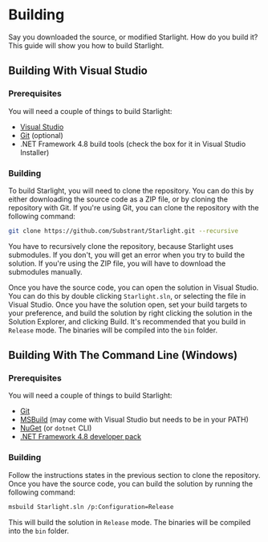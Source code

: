 # Building

Say you downloaded the source, or modified Starlight. How do you build it? This guide will show you how to build Starlight.

## Building With Visual Studio

### Prerequisites

You will need a couple of things to build Starlight:
- [Visual Studio](https://visualstudio.microsoft.com/downloads/)
- [Git](https://git-scm.com/downloads) (optional)
- .NET Framework 4.8 build tools (check the box for it in Visual Studio Installer)

### Building

To build Starlight, you will need to clone the repository. You can do this by either downloading the source code as a ZIP file, or by cloning the repository with Git. If you're using Git, you can clone the repository with the following command:

```bash
git clone https://github.com/Substrant/Starlight.git --recursive
```

You have to recursively clone the repository, because Starlight uses submodules. If you don't, you will get an error when you try to build the solution. If you're using the ZIP file, you will have to download the submodules manually.

Once you have the source code, you can open the solution in Visual Studio. You can do this by double clicking `Starlight.sln`, or selecting the file in Visual Studio. Once you have the solution open, set your build targets to your preference, and build the solution by right clicking the solution in the Solution Explorer, and clicking Build. It's recommended that you build in `Release` mode. The binaries will be compiled into the `bin` folder.

## Building With The Command Line (Windows)

### Prerequisites

You will need a couple of things to build Starlight:
- [Git](https://git-scm.com/downloads)
- [MSBuild](https://visualstudio.microsoft.com/downloads/) (may come with Visual Studio but needs to be in your PATH)
- [NuGet](https://www.nuget.org/downloads) (or `dotnet` CLI)
- [.NET Framework 4.8 developer pack](https://dotnet.microsoft.com/download/dotnet-framework/net48)

### Building

Follow the instructions states in the previous section to clone the repository. Once you have the source code, you can build the solution by running the following command:

```bash
msbuild Starlight.sln /p:Configuration=Release
```

This will build the solution in `Release` mode. The binaries will be compiled into the `bin` folder.